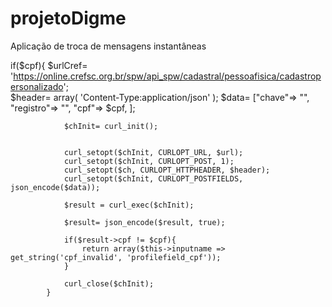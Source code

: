 # projetoDigme
Aplicação de troca de mensagens instantâneas

if($cpf){
                $urlCref= 'https://online.crefsc.org.br/spw/api_spw/cadastral/pessoafisica/cadastropersonalizado';               
                $header= array(
                    'Content-Type:application/json'
                );
                $data= ["chave"=> "",
                        "registro"=> "",
                        "cpf"=> $cpf,
                        ];

                $chInit= curl_init();
                

                curl_setopt($chInit, CURLOPT_URL, $url);
                curl_setopt($chInit, CURLOPT_POST, 1);
                curl_setopt($ch, CURLOPT_HTTPHEADER, $header);
                curl_setopt($chInit, CURLOPT_POSTFIELDS, json_encode($data));

                $result = curl_exec($chInit);

                $result= json_encode($result, true);

                if($result->cpf != $cpf){
                    return array($this->inputname => get_string('cpf_invalid', 'profilefield_cpf'));
                }

                curl_close($chInit);                
            }
